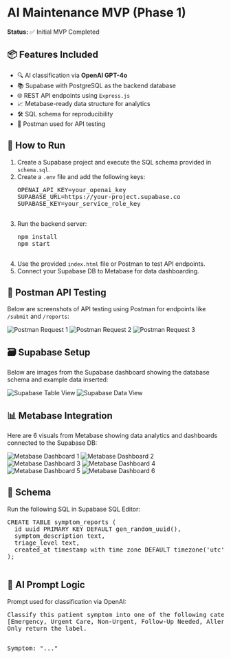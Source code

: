  <h1>AI Maintenance MVP (Phase 1)</h1>

  <p><strong>Status:</strong> ✅ Initial MVP Completed</p>

  <h2>📦 Features Included</h2>
  <ul>
    <li>🔍 AI classification via <strong>OpenAI GPT-4o</strong></li>
    <li>📚 Supabase with PostgreSQL as the backend database</li>
    <li>🌐 REST API endpoints using <code>Express.js</code></li>
    <li>📈 Metabase-ready data structure for analytics</li>
    <li>🛠️ SQL schema for reproducibility</li>
    <li>🧪 Postman used for API testing</li>
  </ul>

  <h2>🚀 How to Run</h2>
  <ol>
    <li>Create a Supabase project and execute the SQL schema provided in <code>schema.sql</code>.</li>
    <li>Create a <code>.env</code> file and add the following keys:
      <pre>
OPENAI_API_KEY=your_openai_key
SUPABASE_URL=https://your-project.supabase.co
SUPABASE_KEY=your_service_role_key
      </pre>
    </li>
    <li>Run the backend server:
      <pre>
npm install
npm start
      </pre>
    </li>
    <li>Use the provided <code>index.html</code> file or Postman to test API endpoints.</li>
    <li>Connect your Supabase DB to Metabase for data dashboarding.</li>
  </ol>

  <h2>🧪 Postman API Testing</h2>
  <p>Below are screenshots of API testing using Postman for endpoints like <code>/submit</code> and <code>/reports</code>:</p>
  <img src="images/postman1.png" alt="Postman Request 1">
  <img src="images/postman2.png" alt="Postman Request 2">
  <img src="images/postman3.png" alt="Postman Request 3">

  <h2>🗃️ Supabase Setup</h2>
  <p>Below are images from the Supabase dashboard showing the database schema and example data inserted:</p>
  <img src="images/supabase1.png" alt="Supabase Table View">
  <img src="images/supabase2.png" alt="Supabase Data View">

  <h2>📊 Metabase Integration</h2>
  <p>Here are 6 visuals from Metabase showing data analytics and dashboards connected to the Supabase DB:</p>
  <img src="images/metabase1.png" alt="Metabase Dashboard 1">
  <img src="images/metabase2.png" alt="Metabase Dashboard 2">
  <img src="images/metabase3.png" alt="Metabase Dashboard 3">
  <img src="images/metabase4.png" alt="Metabase Dashboard 4">
  <img src="images/metabase5.png" alt="Metabase Dashboard 5">
  <img src="images/metabase6.png" alt="Metabase Dashboard 6">

  <h2>🧾 Schema</h2>
  <p>Run the following SQL in Supabase SQL Editor:</p>
  <pre>
CREATE TABLE symptom_reports (
  id uuid PRIMARY KEY DEFAULT gen_random_uuid(),
  symptom_description text,
  triage_level text,
  created_at timestamp with time zone DEFAULT timezone('utc'::text, now())
);
  </pre>

  <h2>🧠 AI Prompt Logic</h2>
  <p>Prompt used for classification via OpenAI:</p>
  <pre>
Classify this patient symptom into one of the following categories: 
[Emergency, Urgent Care, Non-Urgent, Follow-Up Needed, Allergy, Infection]. 
Only return the label.

Symptom: "..."
  </pre>
